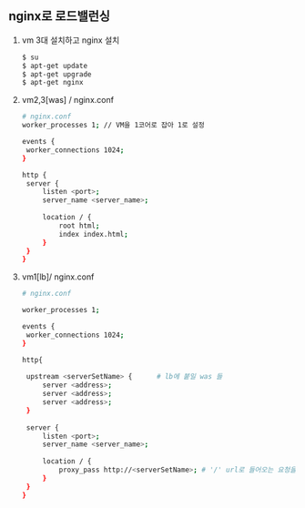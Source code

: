 ## nginx로 로드밸런싱

1. vm 3대 설치하고 nginx 설치

   ``` bash
   $ su
   $ apt-get update
   $ apt-get upgrade
   $ apt-get nginx
   ```

2. vm2,3[was] / nginx.conf

   ```bash
   # nginx.conf
   worker_processes 1; // VM을 1코어로 잡아 1로 설정
   
   events {
   	worker_connections 1024;
   }
   
   http {
   	server {
   		listen <port>;
   		server_name <server_name>;
   		
   		location / {
   			root html;
   			index index.html;
   		}
   	}
   }
   ```

3. vm1[lb]/ nginx.conf

   ```bash
   # nginx.conf
   
   worker_processes 1;
   
   events {
   	worker_connections 1024;
   }
   
   http{
   	
   	upstream <serverSetName> {		# lb에 붙일 was 들
   		server <address>;
   		server <address>;
   		server <address>;
   	}
   	
   	server {
   		listen <port>;
   		server_name <server_name>;
   		
   		location / {
   			proxy_pass http://<serverSetName>; # '/' url로 들어오는 요청을 was로 넘겨줌
   		}
   	}
   }
   
   ```
